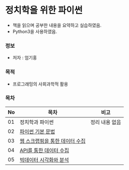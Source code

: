 # 정치학을 위한 파이썬

* 책을 읽으며 공부한 내용을 요약하고 실습하였음.
* Python3을 사용하였음.

### 정보
* 저자 : 엄기홍

### 목적
* 프로그래밍의 사회과학적 활용


### 목차
|No|목차|비고|
|---|---|---|
|01|정치학과 파이썬|정리 내용 없음|
|02|[파이썬 기본 문법](https://github.com/hwahyeon/politics_py/blob/main/02.ipynb)||
|03|[웹 스크랩핑을 통한 데이터 수집](https://github.com/hwahyeon/politics_py/blob/main/03.ipynb)||
|04|[API를 통한 데이터 수집](https://github.com/hwahyeon/politics_py/blob/main/04.ipynb)||
|05|[빅데이터 시각화와 분석](https://github.com/hwahyeon/politics_py/blob/main/05.ipynb)||